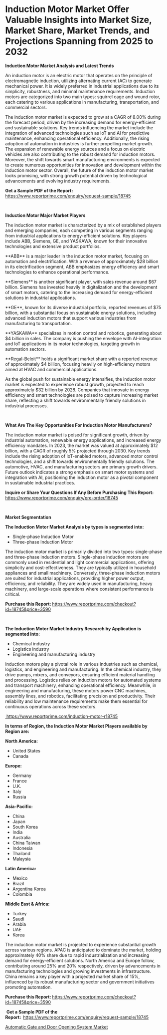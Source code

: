 <p><h1>Induction Motor Market Offer Valuable Insights into Market Size, Market Share, Market Trends, and Projections Spanning from 2025 to 2032</h1></p><p><strong>Induction Motor Market Analysis and Latest Trends</strong></p>
<p><p>An induction motor is an electric motor that operates on the principle of electromagnetic induction, utilizing alternating current (AC) to generate mechanical power. It is widely preferred in industrial applications due to its simplicity, robustness, and minimal maintenance requirements. Induction motors are categorized into two main types: squirrel cage and wound rotor, each catering to various applications in manufacturing, transportation, and commercial sectors.</p><p>The induction motor market is expected to grow at a CAGR of 8.00% during the forecast period, driven by the increasing demand for energy-efficient and sustainable solutions. Key trends influencing the market include the integration of advanced technologies such as IoT and AI for predictive maintenance, enhancing operational efficiency. Additionally, the rising adoption of automation in industries is further propelling market growth. The expansion of renewable energy sources and a focus on electric vehicles are also contributing to the robust demand for induction motors. Moreover, the shift towards smart manufacturing environments is expected to create numerous opportunities for innovation and development within the induction motor sector. Overall, the future of the induction motor market looks promising, with strong growth potential driven by technological advancements and evolving industry requirements.</p></p>
<p><strong>Get a Sample PDF of the Report:&nbsp;</strong> <a href="https://www.reportprime.com/enquiry/request-sample/18745?utm_campaign=3281&utm_medium=2&utm_source=Github&utm_content=ia&utm_term=19032025&utm_id=induction-motor">https://www.reportprime.com/enquiry/request-sample/18745</a></p>
<p>&nbsp;</p>
<p><strong>Induction Motor Major Market Players</strong></p>
<p><p>The induction motor market is characterized by a mix of established players and emerging companies, each competing in various segments ranging from industrial applications to energy-efficient solutions. Key players include ABB, Siemens, GE, and YASKAWA, known for their innovative technologies and extensive product portfolios.</p><p>**ABB** is a major leader in the induction motor market, focusing on automation and electrification. With a revenue of approximately $28 billion in its electrification segment, ABB emphasizes energy efficiency and smart technologies to enhance operational performance.</p><p>**Siemens** is another significant player, with sales revenue around $67 billion. Siemens has invested heavily in digitalization and the development of smart motors, catering to the increasing demand for energy-efficient solutions in industrial applications.</p><p>**GE**, known for its diverse industrial portfolio, reported revenues of $75 billion, with a substantial focus on sustainable energy solutions, including advanced induction motors that support various industries from manufacturing to transportation.</p><p>**YASKAWA** specializes in motion control and robotics, generating about $4 billion in sales. The company is pushing the envelope with AI-integration and IoT applications in its motor technologies, targeting growth in automation sectors.</p><p>**Regal-Beloit** holds a significant market share with a reported revenue of approximately $4 billion, focusing heavily on high-efficiency motors aimed at HVAC and commercial applications. </p><p>As the global push for sustainable energy intensifies, the induction motor market is expected to experience robust growth, projected to reach approximately $32 billion by 2028. Companies that innovate in energy efficiency and smart technologies are poised to capture increasing market share, reflecting a shift towards environmentally friendly solutions in industrial processes.</p></p>
<p>&nbsp;</p>
<p><strong>What Are The Key Opportunities For Induction Motor Manufacturers?</strong></p>
<p><p>The induction motor market is poised for significant growth, driven by industrial automation, renewable energy applications, and increased energy efficiency mandates. In 2023, the market was valued at approximately $12 billion, with a CAGR of roughly 5% projected through 2030. Key trends include the rising adoption of IoT-enabled motors, advanced motor control technologies, and a shift towards environmentally friendly solutions. The automotive, HVAC, and manufacturing sectors are primary growth drivers. Future outlook indicates a strong emphasis on smart motor systems and integration with AI, positioning the induction motor as a pivotal component in sustainable industrial practices.</p></p>
<p><strong>Inquire or Share Your Questions If Any Before Purchasing This Report:</strong> <a href="https://www.reportprime.com/enquiry/pre-order/18745?utm_campaign=3281&utm_medium=2&utm_source=Github&utm_content=ia&utm_term=19032025&utm_id=induction-motor">https://www.reportprime.com/enquiry/pre-order/18745</a></p>
<p>&nbsp;</p>
<p><strong>Market Segmentation</strong></p>
<p><strong>The Induction Motor Market Analysis by types is segmented into:</strong></p>
<p><ul><li>Single-phase Induction Motor</li><li>Three-phase Induction Motor</li></ul></p>
<p><p>The induction motor market is primarily divided into two types: single-phase and three-phase induction motors. Single-phase induction motors are commonly used in residential and light commercial applications, offering simplicity and cost-effectiveness. They are typically utilized in household appliances and small machinery. Conversely, three-phase induction motors are suited for industrial applications, providing higher power output, efficiency, and reliability. They are widely used in manufacturing, heavy machinery, and large-scale operations where consistent performance is critical.</p></p>
<p><strong>Purchase this Report:&nbsp;</strong><a href="https://www.reportprime.com/checkout?id=18745&price=3590&utm_campaign=3281&utm_medium=2&utm_source=Github&utm_content=ia&utm_term=19032025&utm_id=induction-motor">https://www.reportprime.com/checkout?id=18745&price=3590</a></p>
<p>&nbsp;</p>
<p><strong>The Induction Motor Market Industry Research by Application is segmented into:</strong></p>
<p><ul><li>Chemical industry</li><li>Logistics industry</li><li>Engineering and manufacturing industry</li></ul></p>
<p><p>Induction motors play a pivotal role in various industries such as chemical, logistics, and engineering and manufacturing. In the chemical industry, they drive pumps, mixers, and conveyors, ensuring efficient material handling and processing. Logistics relies on induction motors for automated systems and transport machinery, enhancing operational efficiency. Meanwhile, in engineering and manufacturing, these motors power CNC machines, assembly lines, and robotics, facilitating precision and productivity. Their reliability and low maintenance requirements make them essential for continuous operations across these sectors.</p></p>
<p><a href="https://www.reportprime.com/induction-motor-r18745?utm_campaign=3281&utm_medium=2&utm_source=Github&utm_content=ia&utm_term=19032025&utm_id=induction-motor">&nbsp;https://www.reportprime.com/induction-motor-r18745</a></p>
<p><strong>In terms of Region, the Induction Motor Market Players available by Region are:</strong></p>
<p>
    <p> <strong> North America: </strong>
        <ul>
            <li>United States</li>
            <li>Canada</li>
        </ul>
        </p> 
    <p> <strong> Europe: </strong>
        <ul>
            <li>Germany</li>
            <li>France</li>
            <li>U.K.</li>
            <li>Italy</li>
            <li>Russia</li>
        </ul>
        </p> 
    <p> <strong> Asia-Pacific: </strong>
        <ul>
            <li>China</li>
            <li>Japan</li>
            <li>South Korea</li>
            <li>India</li>
            <li>Australia</li>
            <li>China Taiwan</li>
            <li>Indonesia</li>
            <li>Thailand</li>
            <li>Malaysia</li>
        </ul>
        </p> 
    <p> <strong> Latin America: </strong>
        <ul>
            <li>Mexico</li>
            <li>Brazil</li>
            <li>Argentina Korea</li>
            <li>Colombia</li>
        </ul>
        </p> 
    <p> <strong> Middle East & Africa: </strong>
        <ul>
            <li>Turkey</li>
            <li>Saudi</li>
            <li>Arabia</li>
            <li>UAE</li>
            <li>Korea</li>
        </ul>
    </p>
    </p>
<p><p>The induction motor market is projected to experience substantial growth across various regions. APAC is anticipated to dominate the market, holding approximately 40% share due to rapid industrialization and increasing demand for energy-efficient solutions. North America and Europe follow, contributing around 25% and 20% respectively, driven by advancements in manufacturing technologies and growing investments in infrastructure. China remains a key player with a projected market share of 15%, influenced by its robust manufacturing sector and government initiatives promoting automation.</p></p>
<p><strong>Purchase this Report: </strong><a href="https://www.reportprime.com/checkout?id=18745&price=3590&utm_campaign=3281&utm_medium=2&utm_source=Github&utm_content=ia&utm_term=19032025&utm_id=induction-motor">https://www.reportprime.com/checkout?id=18745&price=3590</a></p>
<p>&nbsp;<strong>Get a Sample PDF of the Report:&nbsp;&nbsp;</strong><a href="https://www.reportprime.com/enquiry/request-sample/18745?utm_campaign=3281&utm_medium=2&utm_source=Github&utm_content=ia&utm_term=19032025&utm_id=induction-motor">https://www.reportprime.com/enquiry/request-sample/18745</a></p>
<p><strong></strong></p>
<p><p><a href="https://github.com/laveeasaadrh/Market-Research-Report-List-1/blob/main/automatic-gate-and-door-opening-system-market.md?utm_campaign=3281&utm_medium=2&utm_source=Github&utm_content=ia&utm_term=19032025&utm_id=induction-motor">Automatic Gate and Door Opening System Market</a></p></p>
